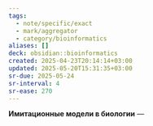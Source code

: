```yaml
---
tags:
  - note/specific/exact
  - mark/aggregator
  - category/bioinformatics
aliases: []
deck: obsidian::bioinformatics
created: 2025-04-23T20:14:14+03:00
updated: 2025-05-20T15:31:35+03:00
sr-due: 2025-05-24
sr-interval: 4
sr-ease: 270
---
```


**Имитационные модели в биологии**
—
